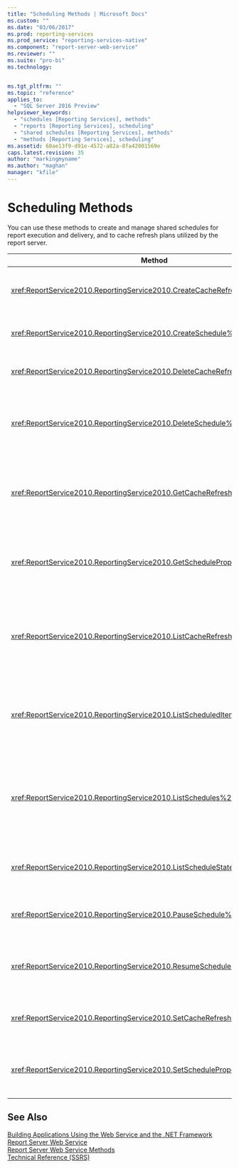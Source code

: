 ```yaml
---
title: "Scheduling Methods | Microsoft Docs"
ms.custom: ""
ms.date: "03/06/2017"
ms.prod: reporting-services
ms.prod_service: "reporting-services-native"
ms.component: "report-server-web-service"
ms.reviewer: ""
ms.suite: "pro-bi"
ms.technology: 


ms.tgt_pltfrm: ""
ms.topic: "reference"
applies_to: 
  - "SQL Server 2016 Preview"
helpviewer_keywords: 
  - "schedules [Reporting Services], methods"
  - "reports [Reporting Services], scheduling"
  - "shared schedules [Reporting Services], methods"
  - "methods [Reporting Services], scheduling"
ms.assetid: 68ae13f9-d91e-4572-a82a-8fa42001569e
caps.latest.revision: 35
author: "markingmyname"
ms.author: "maghan"
manager: "kfile"
---
```

# Scheduling Methods
  You can use these methods to create and manage shared schedules for report execution and delivery, and to cache refresh plans utilized by the report server.  
  
|Method|Action|  
|------------|------------|  
|<xref:ReportService2010.ReportingService2010.CreateCacheRefreshPlan%2A>|Creates a cache refresh plan for an item.|  
|<xref:ReportService2010.ReportingService2010.CreateSchedule%2A>|Creates a new shared schedule.|  
|<xref:ReportService2010.ReportingService2010.DeleteCacheRefreshPlan%2A>|Deletes a cache refresh plan.|  
|<xref:ReportService2010.ReportingService2010.DeleteSchedule%2A>|Deletes a shared schedule based on a specific schedule ID.|  
|<xref:ReportService2010.ReportingService2010.GetCacheRefreshPlanProperties%2A>|Returns the properties of the specified cache refresh plan.|  
|<xref:ReportService2010.ReportingService2010.GetScheduleProperties%2A>|Returns the values of properties of a shared schedule.|  
|<xref:ReportService2010.ReportingService2010.ListCacheRefreshPlans%2A>|Returns a list of the cache refresh plans associated with a catalog item.|  
|<xref:ReportService2010.ReportingService2010.ListScheduledItems%2A>|Returns a list of items that are associated with a shared schedule.|  
|<xref:ReportService2010.ReportingService2010.ListSchedules%2A>|Returns a list of all shared schedules at the report server or the SharePoint site.|  
|<xref:ReportService2010.ReportingService2010.ListScheduleStates%2A>|Returns a list of supported schedule states.|  
|<xref:ReportService2010.ReportingService2010.PauseSchedule%2A>|Pauses the execution of a given schedule.|  
|<xref:ReportService2010.ReportingService2010.ResumeSchedule%2A>|Resumes a shared schedule that has been paused.|  
|<xref:ReportService2010.ReportingService2010.SetCacheRefreshPlanProperties%2A>|Sets the properties of a cache refresh plan.|  
|<xref:ReportService2010.ReportingService2010.SetScheduleProperties%2A>|Sets the value of properties of a shared schedule.|  
  
## See Also  
 [Building Applications Using the Web Service and the .NET Framework](../../../reporting-services/report-server-web-service/net-framework/building-applications-using-the-web-service-and-the-net-framework.md)   
 [Report Server Web Service](../../../reporting-services/report-server-web-service/report-server-web-service.md)   
 [Report Server Web Service Methods](../../../reporting-services/report-server-web-service/methods/report-server-web-service-methods.md)   
 [Technical Reference &#40;SSRS&#41;](../../../reporting-services/technical-reference-ssrs.md)  
  
  
